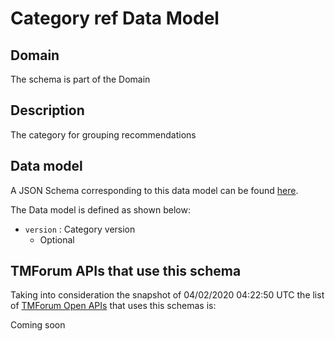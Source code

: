 # Category ref Data Model

## Domain

The  schema is part of the  Domain

## Description

The category for grouping recommendations

## Data model

A JSON Schema corresponding to this data model can be found
[here](https://github.com/tmforum-rand/schemas/blob/candidates/Product/CategoryRef.schema.json).

The Data model is defined as shown below:
- `version` : Category version
  - Optional




## TMForum APIs that use this schema

Taking into consideration the snapshot of 04/02/2020 04:22:50 UTC the list of [TMForum Open APIs](https://www.tmforum.org/open-apis/) that uses this schemas is:

Coming soon